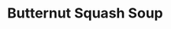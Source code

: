 ---
layout: recipe
title: "Butternut Squash Soup"
title_pl: "Zupa Dyniowa"
image: ""
prep_time: 1hr 15
servings: 6
description: ""
description_pl: ""

ingredients:
  - en: "1 Butternut Squash"
    pl: ""
  - en: "2 Small Sweet Potatoes"
    pl: ""
  - en: "1 Carrot"
    pl: ""
  - en: "2 Medium Potatoes"
    pl: ""
  - en: "1 Garlic Bulb"
    pl: ""
  - en: "1 Can of Coconut Milk"
    pl: ""
  - en: "500ml Vegetable Stock (2 stock cubes)"
    pl: ""
  - en: "Salt"
    pl: ""
  - en: "Pepper"
    pl: ""
  - en: "1 tbsp. Ground Corriander"
    pl: ""
  - en: "1/2 tsp. Chilli Flakes"
    pl: ""
  - en: "1 tbsp. Grated fresh Ginger"
    pl: ""

instructions:
  - en: "Preheat the oven to 180oC."
    pl: ""
  - en: "Cut all the vegetables into cubes and place on a baking tray lined with baking paper."
    pl: ""
  - en: "Cut the top of the garlic bulb and place it onto the baking tray."
    pl: ""
  - en: "Cover the veggies in a small amount of oil, including the garlic bulb and bake unitl soft."
    pl: ""
  - en: "Transfer all the baked veggies to a blender, top with vegetable stock and blend until smooth."
    pl: ""
  - en: "Once blended, put the soup into a pot and heat it on the hob."
    pl: ""
  - en: "Add the coconut milk and spices."
    pl: ""
  - en: "Season to taste."
    pl: ""
---